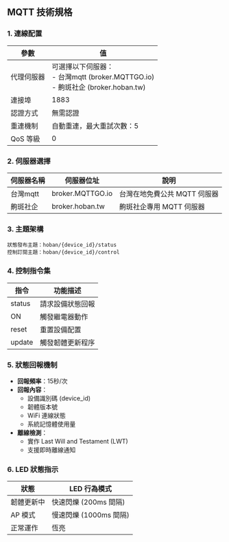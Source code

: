 ## MQTT 技術規格

### 1. 連線配置
| 參數 | 值 |
|------|-----|
| 代理伺服器 | 可選擇以下伺服器：<br>- 台灣mqtt (broker.MQTTGO.io)<br>- 齁斑社企 (broker.hoban.tw) |
| 連接埠 | 1883 |
| 認證方式 | 無需認證 |
| 重連機制 | 自動重連，最大重試次數：5 |
| QoS 等級 | 0 |

### 2. 伺服器選擇
| 伺服器名稱 | 伺服器位址 | 說明 |
|------------|------------|------|
| 台灣mqtt | broker.MQTTGO.io | 台灣在地免費公共 MQTT 伺服器 |
| 齁斑社企 | broker.hoban.tw | 齁斑社企專用 MQTT 伺服器 |

### 3. 主題架構
```
狀態發布主題：hoban/{device_id}/status
控制訂閱主題：hoban/{device_id}/control
```

### 4. 控制指令集
| 指令 | 功能描述 |
|------|----------|
| status | 請求設備狀態回報 |
| ON | 觸發繼電器動作 |
| reset | 重置設備配置 |
| update | 觸發韌體更新程序 |

### 5. 狀態回報機制
- **回報頻率**：15秒/次
- **回報內容**：
  - 設備識別碼 (device_id)
  - 韌體版本號
  - WiFi 連線狀態
  - 系統記憶體使用量
- **離線檢測**：
  - 實作 Last Will and Testament (LWT)
  - 支援即時離線通知

### 6. LED 狀態指示
| 狀態 | LED 行為模式 |
|------|-------------|
| 韌體更新中 | 快速閃爍 (200ms 間隔) |
| AP 模式 | 慢速閃爍 (1000ms 間隔) |
| 正常運作 | 恆亮 |